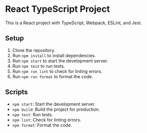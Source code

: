 # React TypeScript Project

This is a React project with TypeScript, Webpack, ESLint, and Jest.

## Setup

1. Clone the repository.
2. Run `npm install` to install dependencies.
3. Run `npm start` to start the development server.
4. Run `npm test` to run tests.
5. Run `npm run lint` to check for linting errors.
6. Run `npm run format` to format the code.

## Scripts

- `npm start`: Start the development server.
- `npm build`: Build the project for production.
- `npm test`: Run tests.
- `npm lint`: Check for linting errors.
- `npm format`: Format the code.